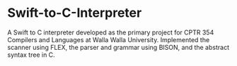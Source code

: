 # Swift-to-C-Interpreter
A Swift to C interpreter developed as the primary project for CPTR 354 Compilers and Languages at Walla Walla University. Implemented the scanner using FLEX, the parser and grammar using BISON, and the abstract syntax tree in C.
